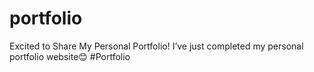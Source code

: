 # portfolio
 Excited to Share My Personal Portfolio!   I’ve just completed my personal portfolio website😊  #Portfolio
